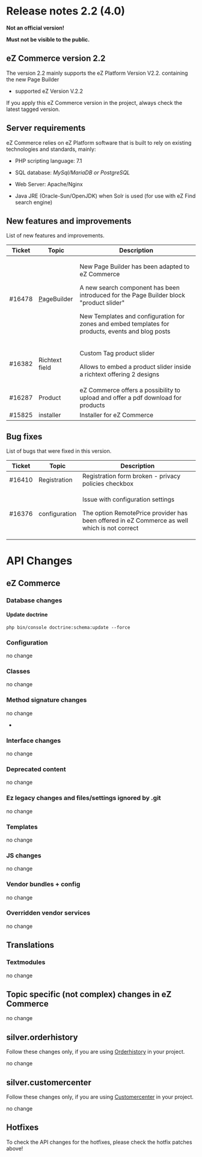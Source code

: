 #  Release notes 2.2 (4.0) 

**Not an official version\!**

**Must not be visible to the public.**

## eZ Commerce version 2.2

The version 2.2 mainly supports the eZ Platform Version V2.2. containing the new Page Builder 

  - supported eZ Version V.2.2  

 If you apply this eZ Commerce version in the project, always check the latest tagged version.

## Server requirements

 eZ Commerce relies on eZ Platform software that is built to rely on existing technologies and standards, mainly:

  - PHP scripting language: 7.1  

  - SQL database: *MySql/MariaDB or PostgreSQL*

  - Web Server: Apache/Nginx

  - Java JRE  (Oracle-Sun/OpenJDK) when Solr is used (for use with eZ Find search engine)

## New features and improvements

List of new features and improvements.

<table>
<thead>
<tr class="header">
<th>Ticket</th>
<th>Topic</th>
<th>Description</th>
</tr>
</thead>
<tbody>
<tr>
<td><div class="content-wrapper">
<p>#16478</p>
</td>
<td><a href="https://doc.silver-eshop.de/pages/viewpage.action?pageId=2654503">P</a>ageBuilder </td>
<td><p>New Page Builder has been adapted to eZ Commerce</p>
<p>A new search component has been introduced for the Page Builder block "product slider"</p>
<p>New Templates and configuration for zones and embed templates for products, events and blog posts</p></td>
</tr>
<tr>
<td>#16382</td>
<td>Richtext field</td>
<td><p>Custom Tag product slider</p>
<p>Allows to embed a product slider inside a richtext offering 2 designs</p></td>
</tr>
<tr>
<td>#16287</td>
<td>Product</td>
<td>eZ Commerce offers a possibility to upload and offer a pdf download for products</td>
</tr>
<tr>
<td>#15825</td>
<td>installer</td>
<td>Installer for eZ Commerce</td>
</tr>
</tbody>
</table>

## Bug fixes

List of bugs that were fixed in this version.

<table>
<thead>
<tr class="header">
<th>Ticket</th>
<th>Topic</th>
<th>Description</th>
</tr>
</thead>
<tbody>
<tr>
<td><div class="content-wrapper">
#16410<br />

</td>
<td>Registration</td>
<td>Registration form broken - privacy policies checkbox<br />
</td>
</tr>
<tr>
<td>#16376</td>
<td>configuration</td>
<td><p>Issue with configuration settings</p>
<p>The option RemotePrice provider has been offered in eZ Commerce as well which is not correct</p></td>
</tr>
</tbody>
</table>

# API Changes

## eZ Commerce

### Database changes

#### Update doctrine

``` 
php bin/console doctrine:schema:update --force
```

### Configuration

no change

### Classes

no change

### Method signature changes

no change

  -  

### Interface changes

no change

### Deprecated content

no change

### Ez legacy changes and files/settings ignored by .git 

no change  
### Templates

no change

### JS changes

no change

### Vendor bundles + config

no change

### Overridden vendor services

no change  

## Translations

### Textmodules

no change

## Topic specific (not complex) changes in eZ Commerce

no change  

## silver.orderhistory

Follow these changes only, if you are using [Orderhistory](#) in your project.

no change

## silver.customercenter

Follow these changes only, if you are using [Customercenter](#) in your project.

no change

## Hotfixes

To check the API changes for the hotfixes, please check the hotfix patches above\!

